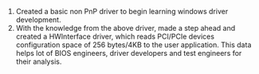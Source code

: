 1. Created a basic non PnP driver to begin learning windows driver development.
2. With the knowledge from the above driver, made a step ahead and created a HWInterface driver, which reads PCI/PCIe devices configuration space of 256 bytes/4KB to the user application. This data helps lot of BIOS engineers, driver developers and test engineers for their analysis.
